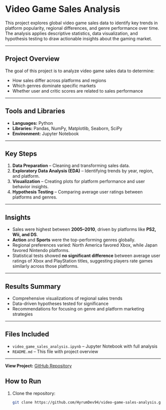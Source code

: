 # Video Game Sales Analysis 

This project explores global video game sales data to identify key trends in platform popularity, regional differences, and genre performance over time. The analysis applies descriptive statistics, data visualization, and hypothesis testing to draw actionable insights about the gaming market.

---

## Project Overview

The goal of this project is to analyze video game sales data to determine:
- How sales differ across platforms and regions  
- Which genres dominate specific markets  
- Whether user and critic scores are related to sales performance  

---

## Tools and Libraries

- **Languages:** Python  
- **Libraries:** Pandas, NumPy, Matplotlib, Seaborn, SciPy  
- **Environment:** Jupyter Notebook  

---

## Key Steps

1. **Data Preparation** – Cleaning and transforming sales data.  
2. **Exploratory Data Analysis (EDA)** – Identifying trends by year, region, and platform.  
3. **Visualization** – Creating plots for platform performance and user behavior insights.  
4. **Hypothesis Testing** – Comparing average user ratings between platforms and genres.  

---

## Insights

- Sales were highest between **2005–2010**, driven by platforms like **PS2, Wii, and DS**.  
- **Action** and **Sports** were the top-performing genres globally.  
- Regional preferences varied: North America favored Xbox, while Japan favored Nintendo platforms.  
- Statistical tests showed **no significant difference** between average user ratings of Xbox and PlayStation titles, suggesting players rate games similarly across those platforms.  

---

## Results Summary

- Comprehensive visualizations of regional sales trends  
- Data-driven hypotheses tested for significance  
- Recommendations for focusing on genre and platform marketing strategies  

---

## Files Included

- `video_game_sales_analysis.ipynb` – Jupyter Notebook with full analysis  
- `README.md` – This file with project overview  

---

**View Project:** [GitHub Repository](https://github.com/HyrumDev94/video-game-sales-analysis)


## How to Run

1. Clone the repository:  
   ```bash
   git clone https://github.com/HyrumDev94/video-game-sales-analysis.git
